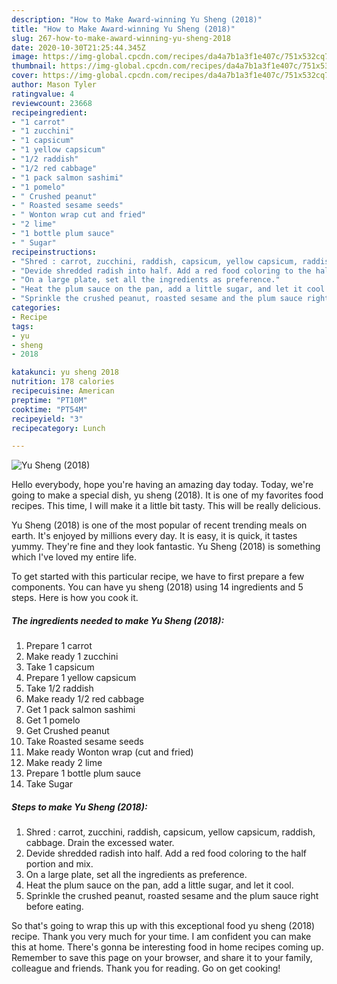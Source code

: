 ```yaml
---
description: "How to Make Award-winning Yu Sheng (2018)"
title: "How to Make Award-winning Yu Sheng (2018)"
slug: 267-how-to-make-award-winning-yu-sheng-2018
date: 2020-10-30T21:25:44.345Z
image: https://img-global.cpcdn.com/recipes/da4a7b1a3f1e407c/751x532cq70/yu-sheng-2018-recipe-main-photo.jpg
thumbnail: https://img-global.cpcdn.com/recipes/da4a7b1a3f1e407c/751x532cq70/yu-sheng-2018-recipe-main-photo.jpg
cover: https://img-global.cpcdn.com/recipes/da4a7b1a3f1e407c/751x532cq70/yu-sheng-2018-recipe-main-photo.jpg
author: Mason Tyler
ratingvalue: 4
reviewcount: 23668
recipeingredient:
- "1 carrot"
- "1 zucchini"
- "1 capsicum"
- "1 yellow capsicum"
- "1/2 raddish"
- "1/2 red cabbage"
- "1 pack salmon sashimi"
- "1 pomelo"
- " Crushed peanut"
- " Roasted sesame seeds"
- " Wonton wrap cut and fried"
- "2 lime"
- "1 bottle plum sauce"
- " Sugar"
recipeinstructions:
- "Shred : carrot, zucchini, raddish, capsicum, yellow capsicum, raddish, cabbage. Drain the excessed water."
- "Devide shredded radish into half. Add a red food coloring to the half portion and mix."
- "On a large plate, set all the ingredients as preference."
- "Heat the plum sauce on the pan, add a little sugar, and let it cool."
- "Sprinkle the crushed peanut, roasted sesame and the plum sauce right before eating."
categories:
- Recipe
tags:
- yu
- sheng
- 2018

katakunci: yu sheng 2018 
nutrition: 178 calories
recipecuisine: American
preptime: "PT10M"
cooktime: "PT54M"
recipeyield: "3"
recipecategory: Lunch

---
```



![Yu Sheng (2018)](https://img-global.cpcdn.com/recipes/da4a7b1a3f1e407c/751x532cq70/yu-sheng-2018-recipe-main-photo.jpg)

Hello everybody, hope you're having an amazing day today. Today, we're going to make a special dish, yu sheng (2018). It is one of my favorites food recipes. This time, I will make it a little bit tasty. This will be really delicious.

Yu Sheng (2018) is one of the most popular of recent trending meals on earth. It's enjoyed by millions every day. It is easy, it is quick, it tastes yummy. They're fine and they look fantastic. Yu Sheng (2018) is something which I've loved my entire life.




To get started with this particular recipe, we have to first prepare a few components. You can have yu sheng (2018) using 14 ingredients and 5 steps. Here is how you cook it.

<!--inarticleads1-->

##### The ingredients needed to make Yu Sheng (2018):

1. Prepare 1 carrot
1. Make ready 1 zucchini
1. Take 1 capsicum
1. Prepare 1 yellow capsicum
1. Take 1/2 raddish
1. Make ready 1/2 red cabbage
1. Get 1 pack salmon sashimi
1. Get 1 pomelo
1. Get  Crushed peanut
1. Take  Roasted sesame seeds
1. Make ready  Wonton wrap (cut and fried)
1. Make ready 2 lime
1. Prepare 1 bottle plum sauce
1. Take  Sugar




<!--inarticleads2-->

##### Steps to make Yu Sheng (2018):

1. Shred : carrot, zucchini, raddish, capsicum, yellow capsicum, raddish, cabbage. Drain the excessed water.
1. Devide shredded radish into half. Add a red food coloring to the half portion and mix.
1. On a large plate, set all the ingredients as preference.
1. Heat the plum sauce on the pan, add a little sugar, and let it cool.
1. Sprinkle the crushed peanut, roasted sesame and the plum sauce right before eating.




So that's going to wrap this up with this exceptional food yu sheng (2018) recipe. Thank you very much for your time. I am confident you can make this at home. There's gonna be interesting food in home recipes coming up. Remember to save this page on your browser, and share it to your family, colleague and friends. Thank you for reading. Go on get cooking!
